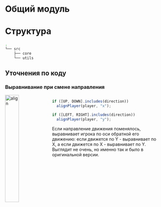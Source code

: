 # Общий модуль

# Структура

```bash
.
└── src
    ├── core
    └── utils
```

## Уточнения по коду

### Выравнивание при смене направления
<img src="https://i.ibb.co/KLJXp6K/turn-alignment.gif" align="left" width="30%" alt="align">

```typescript 

if ([UP, DOWN].includes(direction))
  alignPlayer(player, "x");

if ([LEFT, RIGHT].includes(direction))
  alignPlayer(player, "y");
```

Если направление движения поменялось, выравнивает игрока по оси обратной его движению:
если движется по Y - выравнивает по X, а если движется по X - выравнивает по Y. 
Выглядит не очень, но именно так и было в оригинальной версии.
